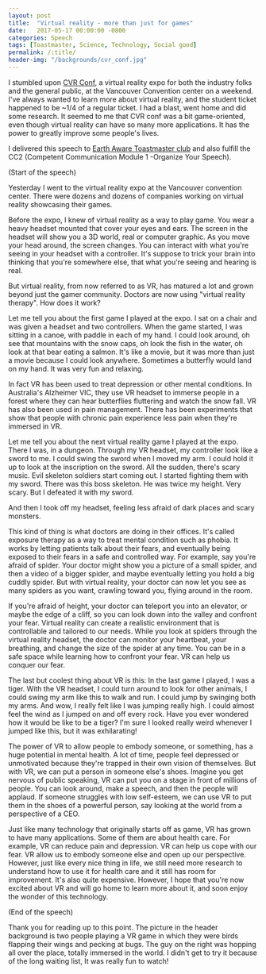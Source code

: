 ```yaml
---
layout: post
title:  "Virtual reality - more than just for games"
date:   2017-05-17 00:00:00 -0800
categories: Speech
tags: [Toastmaster, Science, Technology, Social good]
permalink: /:title/
header-img: "/backgrounds/cvr_conf.jpg"
---
```


I stumbled upon [CVR Conf](http://www.consumer-vr.com/), a virtual reality expo for both the industry folks and the general public, at the Vancouver Convention center on a weekend. I've always wanted to learn more about virtual reality, and the student ticket happened to be ~1/4 of a regular ticket. I had a blast, went home and did some research. It seemed to me that CVR conf was a bit game-oriented, even though virtual reality can have so many more applications. It has the power to greatly improve some people's lives.

<!--more-->

I delivered this speech to [Earth Aware Toastmaster club](http://www.toastmasters.org/Find-a-Club/00008237-earthawaretoastmastersclub) and also fulfill the CC2 (Competent Communication Module 1 -Organize Your Speech).


(Start of the speech)

Yesterday I went to the virtual reality expo at the Vancouver convention center. There were dozens and dozens of companies working on virtual reality showcasing their games.

Before the expo, I knew of virtual reality as a way to play game. You wear a heavy headset mounted that cover your eyes and ears. The screen in the headset will show you a 3D world, real or computer graphic. As you move your head around, the screen changes. You can interact with what you're seeing in your headset with a controller. It's suppose to trick your brain into thinking that you're somewhere else, that what you're seeing and hearing is real.

But virtual reality, from now referred to as VR, has matured a lot and grown beyond just the gamer community. Doctors are now using "virtual reality therapy". How does it work?  

Let me tell you about the first game I played at the expo. I sat on a chair and was given a headset and two controllers. When the game started, I was sitting in a canoe, with paddle in each of my hand. I could look around, oh see that mountains with the snow caps, oh look the fish in the water, oh look at that bear eating a salmon. It's like a movie, but it was more than just a movie because I could look anywhere. Sometimes a butterfly would land on my hand. It was very fun and relaxing.

In fact VR has been used to treat depression or other mental conditions. In Australia's Alzheimer VIC, they use VR headset to immerse people in a forest where they can hear butterflies fluttering and watch the snow fall. VR has also been used in pain management. There has been experiments that show that people with chronic pain experience less pain when they're immersed in VR.

Let me tell you about the next virtual reality game I played at the expo. There I was, in a dungeon. Through my VR headset, my controller look like a sword to me. I could swing the sword when I moved my arm. I could hold it up to look at the inscription on the sword. All the sudden, there's scary music. Evil skeleton soldiers start coming out. I started fighting them with my sword. There was this boss skeleton. He was twice my height. Very scary. But I defeated it with my sword.

And then I took off my headset, feeling less afraid of dark places and scary monsters.

This kind of thing is what doctors are doing in their offices. It's called exposure therapy as a way to treat mental condition such as phobia. It works by letting patients talk about their fears, and eventually being exposed to their fears in a safe and controlled way. For example, say you're afraid of spider. Your doctor might show you a picture of a small spider, and then a video of a bigger spider, and maybe eventually letting you hold a big cuddly spider. But with virtual reality, your doctor can now let you see as many spiders as you want, crawling toward you, flying around in the room.

If you're afraid of height, your doctor can teleport you into an elevator, or maybe the edge of a cliff, so you can look down into the valley and confront your fear. Virtual reality can create a realistic environment that is controllable and tailored to our needs. While you look at spiders through the virtual reality headset, the doctor can monitor your heartbeat, your breathing, and change the size of the spider at any time. You can be in a safe space while learning how to confront your fear. VR can help us conquer our fear.

The last but coolest thing about VR is this: In the last game I played, I was a tiger. With the VR headset, I could turn around to look for other animals, I could swing my arm like this to walk and run. I could jump by swinging both my arms. And wow, I really felt like I was jumping really high. I could almost feel the wind as I jumped on and off every rock. Have you ever wondered how it would be like to be a tiger? I'm sure I looked really weird whenever I jumped like this, but it was exhilarating!

The power of VR to allow people to embody someone, or something, has a huge potential in mental health. A lot of time, people feel depressed or unmotivated because they're trapped in their own vision of themselves. But with VR, we can put a person in someone else's shoes. Imagine you get nervous of public speaking, VR can put you on a stage in front of millions of people. You can look around, make a speech, and then the people will applaud. If someone struggles with low self-esteem, we can use VR to put them in the shoes of a powerful person, say looking at the world from a perspective of a CEO.

Just like many technology that originally starts off as game, VR has grown to have many applications. Some of them are about health care. For example, VR can reduce pain and depression. VR can help us cope with our fear. VR allow us to embody someone else and open up our perspective. However, just like every nice thing in life, we still need more research to understand how to use it for health care and it still has room for improvement. It's also quite expensive. However, I hope that you're now excited about VR and will go home to learn more about it, and soon enjoy the wonder of this technology.

(End of the speech)

Thank you for reading up to this point. The picture in the header background is two people playing a VR game in which they were birds flapping their wings and pecking at bugs. The guy on the right was hopping all over the place, totally immersed in the world. I didn't get to try it because of the long waiting list, It was really fun to watch!  
